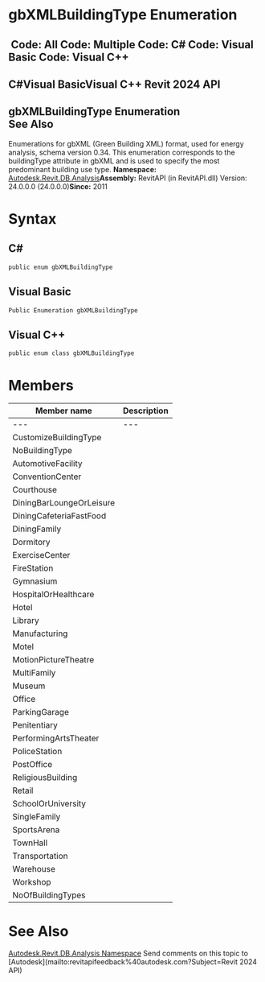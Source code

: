 # gbXMLBuildingType Enumeration

﻿
 Code: All Code: Multiple Code: C# Code: Visual Basic Code: Visual C++   
---  
C#Visual BasicVisual C++
Revit 2024 API  
---  
gbXMLBuildingType Enumeration  
See Also  
---  
Enumerations for gbXML (Green Building XML) format, used for energy analysis, schema version 0.34. 
This enumeration corresponds to the buildingType attribute in gbXML and is used to specify the most predominant building use type. 
**Namespace:** [Autodesk.Revit.DB.Analysis](958e2e12-587d-f188-5d7b-f13d7dbfdf48.md "Autodesk.Revit.DB.Analysis Namespace")**Assembly:** RevitAPI (in RevitAPI.dll) Version: 24.0.0.0 (24.0.0.0)**Since:** 2011 
# Syntax
C#  
---  
```text
public enum gbXMLBuildingType
```
  
Visual Basic  
---  
```text
Public Enumeration gbXMLBuildingType
```
  
Visual C++  
---  
```text
public enum class gbXMLBuildingType
```
  
# Members
| Member name | Description |
| --- | --- |
| --- | --- |
| CustomizeBuildingType |
| NoBuildingType |
| AutomotiveFacility |
| ConventionCenter |
| Courthouse |
| DiningBarLoungeOrLeisure |
| DiningCafeteriaFastFood |
| DiningFamily |
| Dormitory |
| ExerciseCenter |
| FireStation |
| Gymnasium |
| HospitalOrHealthcare |
| Hotel |
| Library |
| Manufacturing |
| Motel |
| MotionPictureTheatre |
| MultiFamily |
| Museum |
| Office |
| ParkingGarage |
| Penitentiary |
| PerformingArtsTheater |
| PoliceStation |
| PostOffice |
| ReligiousBuilding |
| Retail |
| SchoolOrUniversity |
| SingleFamily |
| SportsArena |
| TownHall |
| Transportation |
| Warehouse |
| Workshop |
| NoOfBuildingTypes |

# See Also
[Autodesk.Revit.DB.Analysis Namespace](958e2e12-587d-f188-5d7b-f13d7dbfdf48.md "Autodesk.Revit.DB.Analysis Namespace")
Send comments on this topic to [Autodesk](mailto:revitapifeedback%40autodesk.com?Subject=Revit 2024 API)